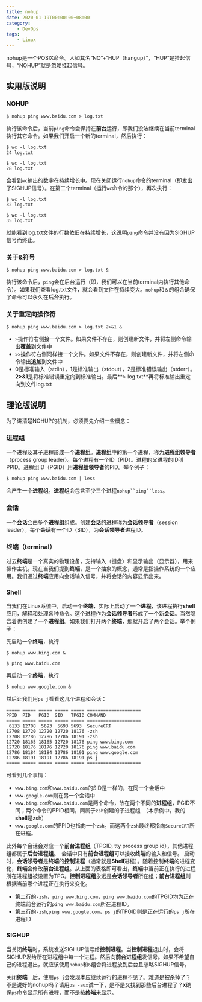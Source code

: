 ```yaml
---
title: nohup
date: 2020-01-19T00:00:00+08:00
category:
    - DevOps
tags: 
    - Linux
---
```


nohup是一个POSIX命令。人如其名“NO”+“HUP（hangup）”，“HUP”是挂起信号，“NOHUP”就是忽略挂起信号。

<!--more--> 

## 实用版说明

### NOHUP

```bash-session
$ nohup ping www.baidu.com > log.txt
```

执行该命令后，当前`ping`命令会保持在**前台**运行，即我们没法继续在当前terminal执行其它命令。如果我们开启一个新的terminal，然后执行：

```bash-session
$ wc -l log.txt
24 log.txt

$ wc -l log.txt
28 log.txt
```

会看到`wc`输出的数字在持续增长中。现在关闭运行`nohup`命令的terminal（即发出了SIGHUP信号）。在第二个terminal（运行`wc`命令的那个），再次执行：

```bash-session
$ wc -l log.txt
32 log.txt

$ wc -l log.txt
35 log.txt
```

就能看到log.txt文件的行数依旧在持续增长，这说明`ping`命令并没有因为SIGHUP信号而终止。

### 关于&符号

```bash-session
$ nohup ping www.baidu.com > log.txt &
```

执行该命令后，`ping`会在后台运行（即，我们可以在当前terminal内执行其他命令）。如果我们查看log.txt文件，就会看到文件在持续变大。`nohup`和`＆`的组合确保了命令可以永久在**后台**执行。

### 关于重定向操作符

```bash-session
$ nohup ping www.baidu.com > log.txt 2>&1 &
```

- `>`操作符右侧接一个文件。如果文件不存在，则创建新文件，并将左侧命令输出**覆盖**到文件中
- `>>`操作符右侧同样接一个文件。如果文件不存在，则创建新文件，并将左侧命令输出**追加**到文件中
- 0是标准输入（stdin），1是标准输出（stdout），2是标准错误输出（stderr）。**2>&1**是将标准错误重定向到标准输出。最后**> log.txt**再将标准输出重定向到文件log.txt

## 理论版说明

为了讲清楚NOHUP的机制，必须要先介绍一些概念：

### 进程组

一个进程及其子进程形成一个**进程组**。**进程组**中的第一个进程，称为**进程组领导者**（process group leader）。每个进程有一个ID（PID）。进程的父进程的ID叫PPID。进程组ID（PGID）用**进程组领导者**的PID。举个例子：

```bash-session
$ nohup ping www.baidu.com | less
```

会产生一个**进程组**。**进程组**会包含至少三个进程`nohup``ping``less`。 

### 会话

一个**会话**会由多个**进程组**组成。创建**会话**的进程称为**会话领导者**（session leader）。每个**会话**有一个ID（SID），为**会话领导者**进程ID。

### 终端（terminal）

过去**终端**是一个真实的物理设备，支持输入（键盘）和显示输出（显示器），用来操作主机。现在当我们提到**终端**，是一个抽象的概念，通常是指操作系统的一个应用。我们通过**终端**应用向会话输入信号，并将会话的内容显示出来。

### Shell

当我们在Linux系统中，启动一个**终端**，实际上启动了一个**进程**，该进程执行**shell**应用，解释和处理各种命令。这个进程作为**会话领导者**形成了一个新**会话**。当然隐含着也创建了一个**进程组**。如果我们打开两个**终端**，那就开启了两个会话。举个例子：

先启动一个**终端**，执行

```bash-session
$ nohup www.bing.com &

$ ping www.baidu.com
```

再启动一个**终端**，执行

```bash-session
$ nohup www.google.com &
```

然后让我们用`ps j`看看这几个进程和会话：

```bash-session
===== ===== ===== ===== ===== ====================
PPID  PID   PGID  SID   TPGID COMMAND
===== ===== ===== ===== ===== ====================
 6133 12708  5693  5693 5693  SecureCRT
12708 12720 12720 12720 18176 -zsh
12708 12786 12786 12786 18191 -zsh
12720 18165 18165 12720 18176 ping www.bing.com
12720 18176 18176 12720 18176 ping www.baidu.com
12786 18184 18184 12786 18191 ping www.google.com
12786 18191 18191 12786 18191 ps j
===== ===== ===== ===== ===== ====================
```

可看到几个事情：  

- `www.bing.com`和`www.baidu.com`的SID是一样的，在同一个会话中
- `www.google.com`则在另一个会话中
- `www.bing.com`和`www.baidu.com`是两个命令，故在两个不同的**进程组**，PGID不同；两个命令的PPID相同，同属于`zsh`创建的子进程组　（本示例中，我的**shell**是zsh）
- `www.google.com`的PPID也指向一个`zsh`。而这两个`zsh`最终都指向`SecureCRT`所在进程。

此外每个会话会对应一个**前台进程组**（TPGID, tty process group id），其他进程组都属于**后台进程组**。　会话中只有**前台进程组**可以接收**终端**的输入和信号。 启动时，**会话领导者**是**终端**的**控制进程**（通常就是**Shell**进程）。随着控制**终端**的进程变化，**终端**会修改**前台进程组**。从上面的表格即可看出，**终端**中当前正在执行的进程所在进程组被设置为TPG。**控制进程组**永远是**会话领导者**所在组；**前台进程组**则根据当前哪个进程正在执行来变化。

- 第二行的`-zsh`，`ping www.bing.com`，`ping www.baidu.com`的TPGID均为正在终端前台运行的`ping www.baidu.com`所在进程ID。
- 第三行的`-zsh`,`ping www.google.com`，`ps j`的TPGID则是正在运行的`ps j`所在进程ID

### SIGHUP

当关闭**终端**时，系统发送SIGHUP信号给**控制进程**。当**控制进程**退出时，会将SIGHUP发给所在进程组中每一个进程。然后向**前台进程组**发信号。如果不希望自己的进程退出，就应该使用`nohup`和`&`组合将进程放到后台且忽略SIGHUP信号。

关闭**终端**　后，使用`ps j`会发现本应继续运行的进程不见了。难道是被杀掉了？不是说好的nohup吗？请用`ps -aux`试一下，是不是又找到那些后台进程了？**x**确保`ps`命令显示所有进程，而不是按**终端**来显示。